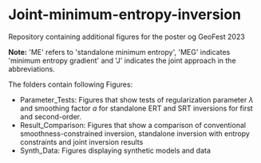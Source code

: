 # Joint-minimum-entropy-inversion
Repository containing additional figures for the poster og GeoFest 2023

**Note:** 'ME' refers to 'standalone minimum entropy', 'MEG' indicates 'minimum entropy gradient' and 'J' indicates the joint approach in the abbreviations.

The folders contain following Figures:
- Parameter_Tests: Figures that show tests of regularization parameter $\lambda$ and smoothing factor $a$ for standalone ERT and SRT inversions for first and second-order.
- Result_Comparison: Figures that show a comparison of conventional smoothness-constrained inversion, standalone inversion with entropy constraints and joint inversion results
- Synth_Data: Figures displaying synthetic models and data
